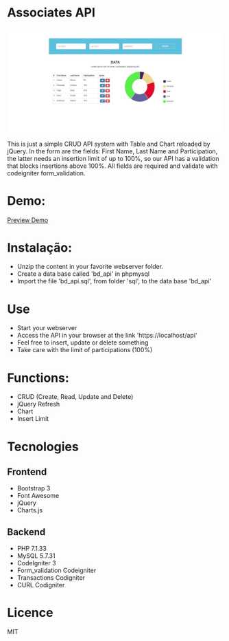 # Associates API

![](/screen.jpg)

This is just a simple CRUD API system with Table and Chart reloaded by jQuery. In the form are the fields: First Name, Last Name and Participation, the latter needs an insertion limit of up to 100%, so our API has a validation that blocks insertions above 100%. All fields are required and validate with codeigniter form_validation.

# Demo:
[Preview Demo](https://apivti.000webhostapp.com/)

# Instalação:
- Unzip the content in your favorite webserver folder.
- Create a data base called 'bd_api' in phpmysql
- Import the file 'bd_api.sql', from folder 'sql', to the data base 'bd_api'

# Use
- Start your webserver
- Access the API in your browser at the link 'https://localhost/api'
- Feel free to insert, update or delete something
- Take care with the limit of participations (100%)

# Functions:
- CRUD (Create, Read, Update and Delete)
- jQuery Refresh
- Chart
- Insert Limit

# Tecnologies

## Frontend

- Bootstrap 3
- Font Awesome
- jQuery
- Charts.js

## Backend

- PHP 7.1.33
- MySQL 5.7.31
- CodeIgniter 3
- Form_validation Codeigniter
- Transactions Codigniter
- CURL Codigniter

# Licence
MIT

